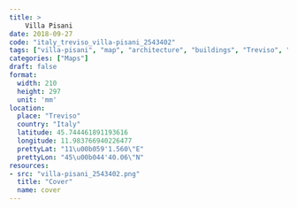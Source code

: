 ```yaml
---
title: > 
    Villa Pisani
date: 2018-09-27
code: "italy_treviso_villa-pisani_2543402"
tags: ["villa-pisani", "map", "architecture", "buildings", "Treviso", "Italy"]
categories: ["Maps"]
draft: false
format:
  width: 210
  height: 297
  unit: 'mm'
location:
  place: "Treviso"
  country: "Italy"
  latitude: 45.744461891193616
  longitude: 11.983766940226477
  prettyLat: "11\u00b059'1.560\"E"
  prettyLon: "45\u00b044'40.06\"N"
resources:
- src: "villa-pisani_2543402.png"
  title: "Cover"
  name: cover
---
```

